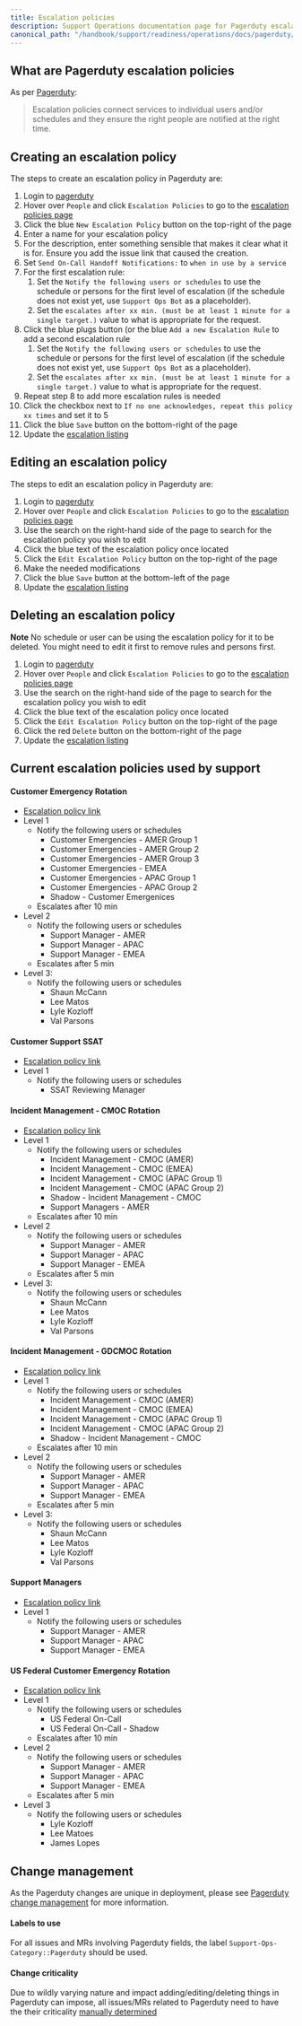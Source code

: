 ```yaml
---
title: Escalation policies
description: Support Operations documentation page for Pagerduty escalation policies
canonical_path: "/handbook/support/readiness/operations/docs/pagerduty/escalation_policies"
---
```


## What are Pagerduty escalation policies

As per [Pagerduty](https://support.pagerduty.com/docs/escalation-policies):

> Escalation policies connect services to individual users and/or schedules and
> they ensure the right people are notified at the right time.

## Creating an escalation policy

The steps to create an escalation policy in Pagerduty are:

1. Login to [pagerduty](https://gitlab.pagerduty.com/)
1. Hover over `People` and click `Escalation Policies` to go to the
   [escalation policies page](https://gitlab.pagerduty.com/escalation_policies)
1. Click the blue `New Escalation Policy` button on the top-right of the page
1. Enter a name for your escalation policy
1. For the description, enter something sensible that makes it clear what it is
   for. Ensure you add the issue link that caused the creation.
1. Set `Send On-Call Handoff Notifications:` to `when in use by a service`
1. For the first escalation rule:
   1. Set the `Notify the following users or schedules` to use the schedule or
      persons for the first level of escalation (if the schedule does not exist
      yet, use `Support Ops Bot` as a placeholder).
   1. Set the
      `escalates after xx min. (must be at least 1 minute for a single target.)`
      value to what is appropriate for the request.
1. Click the blue plugs button (or the blue `Add a new Escalation Rule` to add
   a second escalation rule
   1. Set the `Notify the following users or schedules` to use the schedule or
      persons for the first level of escalation (if the schedule does not exist
      yet, use `Support Ops Bot` as a placeholder).
   1. Set the
      `escalates after xx min. (must be at least 1 minute for a single target.)`
      value to what is appropriate for the request.
1. Repeat step 8 to add more escalation rules is needed
1. Click the checkbox next to
   `If no one acknowledges, repeat this policy xx times` and set it to 5
1. Click the blue `Save` button on the bottom-right of the page
1. Update the [escalation listing](#current-escalation-policies-used-by-support)

## Editing an escalation policy

The steps to edit an escalation policy in Pagerduty are:

1. Login to [pagerduty](https://gitlab.pagerduty.com/)
1. Hover over `People` and click `Escalation Policies` to go to the
   [escalation policies page](https://gitlab.pagerduty.com/escalation_policies)
1. Use the search on the right-hand side of the page to search for the
   escalation policy you wish to edit
1. Click the blue text of the escalation policy once located
1. Click the `Edit Escalation Policy` button on the top-right of the page
1. Make the needed modifications
1. Click the blue `Save` button at the bottom-left of the page
1. Update the [escalation listing](#current-escalation-policies-used-by-support)

## Deleting an escalation policy

**Note** No schedule or user can be using the escalation policy for it to be
deleted. You might need to edit it first to remove rules and persons first.

1. Login to [pagerduty](https://gitlab.pagerduty.com/)
1. Hover over `People` and click `Escalation Policies` to go to the
   [escalation policies page](https://gitlab.pagerduty.com/escalation_policies)
1. Use the search on the right-hand side of the page to search for the
   escalation policy you wish to edit
1. Click the blue text of the escalation policy once located
1. Click the `Edit Escalation Policy` button on the top-right of the page
1. Click the red `Delete` button on the bottom-right of the page
1. Update the [escalation listing](#current-escalation-policies-used-by-support)

## Current escalation policies used by support

#### Customer Emergency Rotation

- [Escalation policy link](https://gitlab.pagerduty.com/escalation_policies#PKV6GCH)
- Level 1
  - Notify the following users or schedules
    - Customer Emergencies - AMER Group 1
    - Customer Emergencies - AMER Group 2
    - Customer Emergencies - AMER Group 3
    - Customer Emergencies - EMEA
    - Customer Emergencies - APAC Group 1
    - Customer Emergencies - APAC Group 2
    - Shadow - Customer Emergenices
  - Escalates after 10 min
- Level 2
  - Notify the following users or schedules
    - Support Manager - AMER
    - Support Manager - APAC
    - Support Manager - EMEA
  - Escalates after 5 min
- Level 3:
  - Notify the following users or schedules
    - Shaun McCann
    - Lee Matos
    - Lyle Kozloff
    - Val Parsons

#### Customer Support SSAT

- [Escalation policy link](https://gitlab.pagerduty.com/escalation_policies#P0DPFUO)
- Level 1
  - Notify the following users or schedules
    - SSAT Reviewing Manager

#### Incident Management - CMOC Rotation

- [Escalation policy link](https://gitlab.pagerduty.com/escalation_policies#PNH1Z1L)
- Level 1
  - Notify the following users or schedules
    - Incident Management - CMOC (AMER)
    - Incident Management - CMOC (EMEA)
    - Incident Management - CMOC (APAC Group 1)
    - Incident Management - CMOC (APAC Group 2)
    - Shadow - Incident Management - CMOC
    - Support Managers - AMER
  - Escalates after 10 min
- Level 2
  - Notify the following users or schedules
    - Support Manager - AMER
    - Support Manager - APAC
    - Support Manager - EMEA
  - Escalates after 5 min
- Level 3:
  - Notify the following users or schedules
    - Shaun McCann
    - Lee Matos
    - Lyle Kozloff
    - Val Parsons

#### Incident Management - GDCMOC Rotation

- [Escalation policy link](https://gitlab.pagerduty.com/escalation_policies#PN032FC)
- Level 1
  - Notify the following users or schedules
    - Incident Management - CMOC (AMER)
    - Incident Management - CMOC (EMEA)
    - Incident Management - CMOC (APAC Group 1)
    - Incident Management - CMOC (APAC Group 2)
    - Shadow - Incident Management - CMOC
  - Escalates after 10 min
- Level 2
  - Notify the following users or schedules
    - Support Manager - AMER
    - Support Manager - APAC
    - Support Manager - EMEA
  - Escalates after 5 min
- Level 3:
  - Notify the following users or schedules
    - Shaun McCann
    - Lee Matos
    - Lyle Kozloff
    - Val Parsons

#### Support Managers

- [Escalation policy link](https://gitlab.pagerduty.com/escalation_policies#PGNLUZ1)
- Level 1
  - Notify the following users or schedules
    - Support Manager - AMER
    - Support Manager - APAC
    - Support Manager - EMEA

#### US Federal Customer Emergency Rotation

- [Escalation policy link](https://gitlab.pagerduty.com/escalation_policies#PNPWBEW)
- Level 1
  - Notify the following users or schedules
    - US Federal On-Call
    - US Federal On-Call - Shadow
  - Escalates after 10 min
- Level 2
  - Notify the following users or schedules
    - Support Manager - AMER
    - Support Manager - APAC
    - Support Manager - EMEA
  - Escalates after 5 min
- Level 3
  - Notify the following users or schedules
    - Lyle Kozloff
    - Lee Matoes
    - James Lopes

## Change management

As the Pagerduty changes are unique in deployment, please see
[Pagerduty change management](/handbook/support/readiness/operations/docs/pagerduty/change_management)
for more information.

#### Labels to use

For all issues and MRs involving Pagerduty fields, the label
`Support-Ops-Category::Pagerduty` should be used.

#### Change criticality

Due to wildly varying nature and impact adding/editing/deleting things in
Pagerduty can impose, all issues/MRs related to Pagerduty need
to have the their criticality
[manually determined](/handbook/support/readiness/operations/docs/change_criticalities#determining-criticality)
